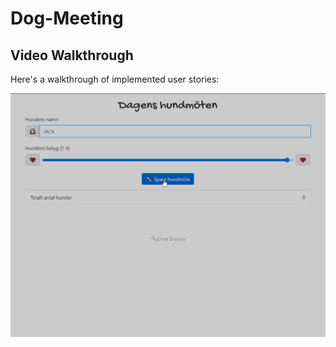 # Dog-Meeting
## Video Walkthrough

Here's a walkthrough of implemented user stories:

<img src='doglist.gif' title='Video Walkthrough' width='' alt='Video Walkthrough' />

